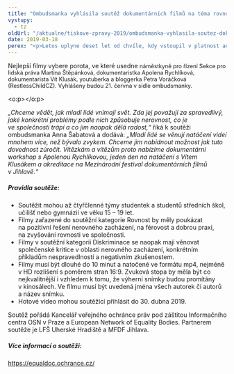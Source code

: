 ```yaml
---
title: "Ombudsmanka vyhlásila soutěž dokumentárních filmů na téma rovnost a diskriminace"
vystupy:
  - tz
oldUrl: "/aktualne/tiskove-zpravy-2019/ombudsmanka-vyhlasila-soutez-dokumentarnich-filmu-na-tema-rovnost-a-diskriminace/"
date: 2019-03-18
perex: "<p>Letos uplyne deset let od chvíle, kdy vstoupil v platnost antidiskriminační zákon. Při této příležitosti se ombudsmanka rozhodla vyhlásit soutěž krátkých dokumentárních filmů na téma rovnost nebo diskriminace. Vítězné snímky se budou promítat na Letní filmové škole v Uherském hradišti.  Soutěž je určena mladým lidem ve věku patnáct až devatenáct let. </p>"
---
```


<!-- imported from the old website -->

<p>Nejlepší filmy vybere porota, ve které usedne <span style="font-size: 12.8px;">náměstkyně pro řízení Sekce pro lidská práva</span><span style="font-size: 12.8px;"> Martina Štěpánková, dokumentaristka Apolena Rychlíková, dokumentarista Vít Klusák, youtuberka a bloggerka Petra Voráčková (RestlessChildCZ). Vyhlášeny budou 21. června v sídle ombudsmanky.</span></p><p class="MsoNormal">&lt;o:p&gt;&lt;/o:p&gt;</p> <p><i>„Chceme vědět, jak mladí lidé vnímají svět. Zda jej považují za spravedlivý, jaké konkrétní problémy podle nich způsobuje nerovnost, co je ve společnosti trápí a co jim naopak dělá radost,“ </i>říká k soutěži ombudsmanka Anna Šabatová a dodává: <i>„Mladí lidé se věnují natáčení videí mnohem více, než bývalo zvykem. Chceme jim nabídnout možnost jak tuto dovednost zúročit. Vítězkám a vítězům proto nabízíme dokumentární workshop s Apolenou Rychlíkovou, jeden den na natáčení s Vítem Klusákem a akreditace na Mezinárodní festival dokumentárních filmů v Jihlavě.“</i></p> <h5>Pravidla soutěže:</h5> <p></p><ul><li>Soutěžit mohou až čtyřčlenné týmy studentek a studentů středních škol, učilišť nebo gymnázií ve věku 15 – 19 let. </li><li>Filmy zařazené do soutěžní kategorie Rovnost by měly poukázat na pozitivní řešení nerovného zacházení, na férovost a dobrou praxi, na zvyšování rovnosti ve společnosti.</li><li>Filmy v soutěžní kategorii Diskriminace se naopak mají věnovat společenské kritice v oblasti nerovného zacházení, konkrétním příkladům nespravedlností a negativním zkušenostem.</li><li>Filmy musí být dlouhé do 10 minut a natočené ve formátu mp4, nejméně v HD rozlišení s poměrem stran 16:9. Zvuková stopa by měla být co nejkvalitnější i vzhledem k tomu, že výherní snímky budou promítány v kinosálech. Ve filmu musí být uvedená jména všech autorek či autorů a název snímku.</li><li>Hotové video mohou soutěžící přihlásit do 30. dubna 2019.</li></ul> <p>Soutěž pořádá Kancelář veřejného ochránce práv pod záštitou Informačního centra OSN v Praze a European Network of Equality Bodies. Partnerem soutěže je LFŠ Uherské Hradiště a MFDF Jihlava.</p> <h5>Více informací o soutěži:</h5> <p><a href="https://equaldoc.ochrance.cz/" target="_blank">https://equaldoc.ochrance.cz/</a></p> <p> </p>
